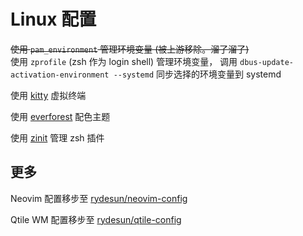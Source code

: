# Linux 配置

~~使用 `pam_environment` 管理环境变量 (被上游移除。溜了溜了)~~  
使用 `zprofile` (zsh 作为 login shell) 管理环境变量，
调用 `dbus-update-activation-environment --systemd`
同步选择的环境变量到 systemd

使用 [kitty](https://sw.kovidgoyal.net/kitty/) 虚拟终端

使用 [everforest](https://github.com/sainnhe/everforest) 配色主题

使用 [zinit](https://github.com/zdharma-continuum/zinit) 管理 zsh 插件

## 更多

Neovim 配置移步至
[rydesun/neovim-config](https://github.com/rydesun/neovim-config)

Qtile WM 配置移步至
[rydesun/qtile-config](https://github.com/rydesun/qtile-config)
